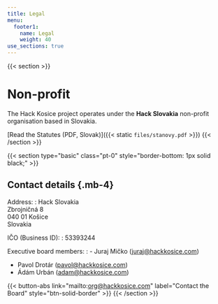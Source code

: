 ```yaml
---
title: Legal
menu:
  footer1:
    name: Legal
    weight: 40
use_sections: true
---
```


{{< section >}}
# Non-profit

The Hack Kosice project operates under the **Hack Slovakia** non-profit organisation based in Slovakia.

[Read the Statutes (PDF, Slovak)]({{< static `files/stanovy.pdf` >}})
{{< /section >}}

{{< section type="basic" class="pt-0" style="border-bottom: 1px solid black;" >}}
## Contact details {.mb-4}

Address:
: Hack Slovakia<br>
  Zbrojničná 8<br>
  040 01 Košice<br>
  Slovakia

IČO (Business ID):
: 53393244

<!--
DIČ (Tax ID):
: XYZ
-->

Executive board members:
: - Juraj Mičko (juraj@hackkosice.com)
  - Pavol Drotár (pavol@hackkosice.com)
  - Ádám Urbán (adam@hackkosice.com)
  
  {{< button-abs link="mailto:org@hackkosice.com" label="Contact the Board" style="btn-solid-border" >}}
{{< /section >}}
